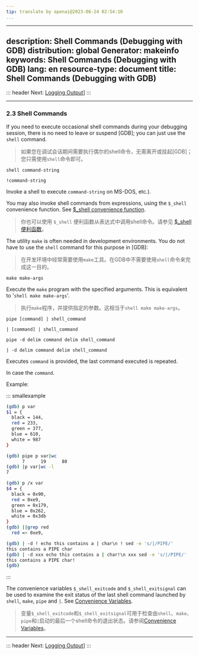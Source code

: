 ```yaml
---
tip: translate by openai@2023-06-24 02:54:10
...
```

---
description: Shell Commands (Debugging with GDB)
distribution: global
Generator: makeinfo
keywords: Shell Commands (Debugging with GDB)
lang: en
resource-type: document
title: Shell Commands (Debugging with GDB)
---
::: header
Next: [Logging Output](Logging-Output.html#Logging-Output)]
:::

---

### 2.3 Shell Commands


If you need to execute occasional shell commands during your debugging session, there is no need to leave or suspend [GDB]; you can just use the `shell` command.

> 如果您在调试会话期间需要执行偶尔的shell命令，无需离开或挂起[GDB]；您只需使用`shell`命令即可。

`shell command-string`

`!command-string`

Invoke a shell to execute `command-string` on MS-DOS, etc.).


You may also invoke shell commands from expressions, using the `$_shell` convenience function. See [\$_shell convenience function](Convenience-Funs.html#g_t_0024_005fshell-convenience-function).

> 你也可以使用 `$_shell` 便利函数从表达式中调用shell命令。请参见 [\$_shell便利函数](Convenience-Funs.html#g_t_0024_005fshell-convenience-function)。


The utility `make` is often needed in development environments. You do not have to use the `shell` command for this purpose in [GDB]:

> 在开发环境中经常需要使用`make`工具。在GDB中不需要使用`shell`命令来完成这一目的。

`make make-args`


Execute the `make` program with the specified arguments. This is equivalent to '`shell make make-args`'.

> 执行`make`程序，并提供指定的参数。这相当于`shell make make-args`。

`pipe [command] | shell_command`

`| [command] | shell_command`

`pipe -d delim command delim shell_command`

`| -d delim command delim shell_command`

Executes `command` is provided, the last command executed is repeated.

In case the `command`.

Example:

::: smallexample

```bash
(gdb) p var
$1 = {
  black = 144,
  red = 233,
  green = 377,
  blue = 610,
  white = 987
}
```

```bash
(gdb) pipe p var|wc
      7      19      80
(gdb) |p var|wc -l
7
```

```bash
(gdb) p /x var
$4 = {
  black = 0x90,
  red = 0xe9,
  green = 0x179,
  blue = 0x262,
  white = 0x3db
}
(gdb) ||grep red
  red => 0xe9,
```

```bash
(gdb) | -d ! echo this contains a | char\n ! sed -e 's/|/PIPE/'
this contains a PIPE char
(gdb) | -d xxx echo this contains a | char!\n xxx sed -e 's/|/PIPE/'
this contains a PIPE char!
(gdb)
```

:::


The convenience variables `$_shell_exitcode` and `$_shell_exitsignal` can be used to examine the exit status of the last shell command launched by `shell`, `make`, `pipe` and `|`. See [Convenience Variables](Convenience-Vars.html#Convenience-Vars).

> 变量`$_shell_exitcode`和`$_shell_exitsignal`可用于检查由`shell`、`make`、`pipe`和`|`启动的最后一个shell命令的退出状态。请参阅[Convenience Variables](Convenience-Vars.html#Convenience-Vars)。

---

::: header
Next: [Logging Output](Logging-Output.html#Logging-Output)]
:::
